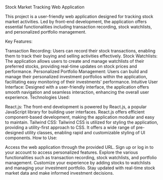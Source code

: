 Stock Market Tracking Web Application

This project is a user-friendly web application designed for tracking stock market activities. Led by front-end development, the application offers essential functionalities including transaction recording, stock watchlists, and personalized portfolio management.

Key Features:

Transaction Recording: Users can record their stock transactions, enabling them to track their buying and selling activities effectively.
Stock Watchlists: The application allows users to create and manage watchlists of their preferred stocks, providing real-time updates on stock prices and performance.
Personalized Portfolio Management: Users can build and manage their personalized investment portfolios within the application, facilitating easy monitoring of their investments' performance.
Intuitive User Interface: Designed with a user-friendly interface, the application offers smooth navigation and seamless interaction, enhancing the overall user experience.
Technologies Used:

React.js: The front-end development is powered by React.js, a popular JavaScript library for building user interfaces. React.js offers efficient component-based development, making the application modular and easy to maintain.
Tailwind CSS: Tailwind CSS is utilized for styling the application, providing a utility-first approach to CSS. It offers a wide range of pre-designed utility classes, enabling rapid and customizable styling of UI components.
How to Use:

Access the web application through the provided URL.
Sign up or log in to your account to access personalized features.
Explore the various functionalities such as transaction recording, stock watchlists, and portfolio management.
Customize your experience by adding stocks to watchlists and managing your investment portfolio.
Stay updated with real-time stock market data and make informed investment decisions.
